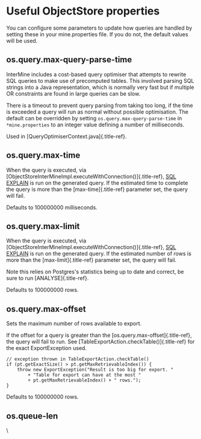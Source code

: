 # Useful ObjectStore properties

You can configure some parameters to update how queries are handled by setting these in your mine.properties file. If you do not, the default values will be used.

## os.query.max-query-parse-time

InterMine includes a cost-based query optimiser that attempts to rewrite SQL queries to make use of precomputed tables. This involved parsing SQL strings into a Java representation, which is normally very fast but if multiple OR constraints are found in large queries can be slow.

There is a timeout to prevent query parsing from taking too long, if the time is exceeded a query will run as normal without possible optimisation. The default can be overridden by setting `os.query.max-query-parse-time` in `*mine.properties` to an integer value defining a number of milliseconds.

Used in \[QueryOptimiserContext.java\]{.title-ref}.

## os.query.max-time

When the query is executed, via \[ObjectStoreInterMineImpl.executeWithConnection\(\)\]{.title-ref}, [SQL EXPLAIN](https://www.postgresql.org/docs/9.1/static/sql-explain.html) is run on the generated query. If the estimated time to complete the query is more than the \[max-time\]{.title-ref} parameter set, the query will fail.

Defaults to 100000000 milliseconds.

## os.query.max-limit

When the query is executed, via \[ObjectStoreInterMineImpl.executeWithConnection\(\)\]{.title-ref}, [SQL EXPLAIN](https://www.postgresql.org/docs/9.1/static/sql-explain.html) is run on the generated query. If the estimated number of rows is more than the \[max-limit\]{.title-ref} parameter set, the query will fail.

Note this relies on Postgres\'s statistics being up to date and correct, be sure to run \[ANALYSE\]{.title-ref}.

Defaults to 100000000 rows.

## os.query.max-offset

Sets the maximum number of rows available to export.

If the offset for a query is greater than the \[os.query.max-offset\]{.title-ref}, the query will fail to run. See \[TableExportAction.checkTable\(\)\]{.title-ref} for the exact ExportException used.

```text
// exception thrown in TableExportAction.checkTable()
if (pt.getExactSize() > pt.getMaxRetrievableIndex()) {
    throw new ExportException("Result is too big for export. "
        + "Table for export can have at the most "
        + pt.getMaxRetrievableIndex() + " rows.");
}
```

Defaults to 100000000 rows.

## os.queue-len

\

